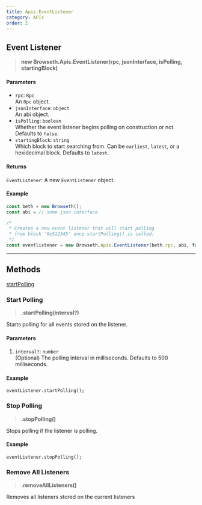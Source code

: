 ```yaml
---
title: Apis.EventListener
category: APIs
order: 2
---
```


## Event Listener

> **new Browseth.Apis.EventListener(rpc, jsonInterface, isPolling, startingBlock)**

#### Parameters

- `rpc`: `Rpc`<br>
An `Rpc` object.
- `jsonInterface`: `object`<br>
An abi object.
- `isPolling`: `boolean`<br>
Whether the event listener begins polling on construction or not. Defaults to `false`.
- `startingBlock`: `string`<br>
Which block to start searching from. Can be `earliest`, `latest`, or a hexidecimal block. Defaults to `latest`.

#### Returns

`EventListener`: A new `EventListener` object.

#### Example

```javascript
const beth = new Browseth();
const abi = // some json interface

/*
 * Creates a new event listener that will start polling
 * from block '0x512345' once startPolling() is called.
 */
const eventlistener = new Browseth.Apis.EventListener(beth.rpc, abi, false, '0x512345');
```

<hr>

## Methods

[startPolling](#start-polling)

### Start Polling

> **.startPolling(interval?)**

Starts polling for all events stored on the listener.

#### Parameters

1. `interval?`: `number`<br>
(Optional) The polling interval in milliseconds. Defaults to 500 milliseconds.

#### Example

`eventListener.startPolling();`

### Stop Polling

> **.stopPolling()**

Stops polling if the listener is polling.

#### Example

`eventListener.stopPolling();`

### Remove All Listeners

> **.removeAllListeners()**

Removes all listeners stored on the current listeners


